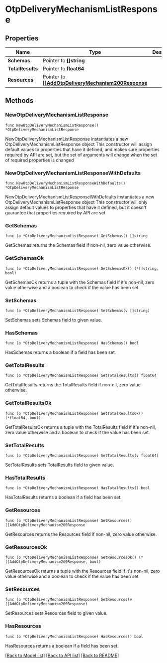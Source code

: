 # OtpDeliveryMechanismListResponse

## Properties

Name | Type | Description | Notes
------------ | ------------- | ------------- | -------------
**Schemas** | Pointer to **[]string** |  | [optional] 
**TotalResults** | Pointer to **float64** |  | [optional] 
**Resources** | Pointer to [**[]AddOtpDeliveryMechanism200Response**](AddOtpDeliveryMechanism200Response.md) |  | [optional] 

## Methods

### NewOtpDeliveryMechanismListResponse

`func NewOtpDeliveryMechanismListResponse() *OtpDeliveryMechanismListResponse`

NewOtpDeliveryMechanismListResponse instantiates a new OtpDeliveryMechanismListResponse object
This constructor will assign default values to properties that have it defined,
and makes sure properties required by API are set, but the set of arguments
will change when the set of required properties is changed

### NewOtpDeliveryMechanismListResponseWithDefaults

`func NewOtpDeliveryMechanismListResponseWithDefaults() *OtpDeliveryMechanismListResponse`

NewOtpDeliveryMechanismListResponseWithDefaults instantiates a new OtpDeliveryMechanismListResponse object
This constructor will only assign default values to properties that have it defined,
but it doesn't guarantee that properties required by API are set

### GetSchemas

`func (o *OtpDeliveryMechanismListResponse) GetSchemas() []string`

GetSchemas returns the Schemas field if non-nil, zero value otherwise.

### GetSchemasOk

`func (o *OtpDeliveryMechanismListResponse) GetSchemasOk() (*[]string, bool)`

GetSchemasOk returns a tuple with the Schemas field if it's non-nil, zero value otherwise
and a boolean to check if the value has been set.

### SetSchemas

`func (o *OtpDeliveryMechanismListResponse) SetSchemas(v []string)`

SetSchemas sets Schemas field to given value.

### HasSchemas

`func (o *OtpDeliveryMechanismListResponse) HasSchemas() bool`

HasSchemas returns a boolean if a field has been set.

### GetTotalResults

`func (o *OtpDeliveryMechanismListResponse) GetTotalResults() float64`

GetTotalResults returns the TotalResults field if non-nil, zero value otherwise.

### GetTotalResultsOk

`func (o *OtpDeliveryMechanismListResponse) GetTotalResultsOk() (*float64, bool)`

GetTotalResultsOk returns a tuple with the TotalResults field if it's non-nil, zero value otherwise
and a boolean to check if the value has been set.

### SetTotalResults

`func (o *OtpDeliveryMechanismListResponse) SetTotalResults(v float64)`

SetTotalResults sets TotalResults field to given value.

### HasTotalResults

`func (o *OtpDeliveryMechanismListResponse) HasTotalResults() bool`

HasTotalResults returns a boolean if a field has been set.

### GetResources

`func (o *OtpDeliveryMechanismListResponse) GetResources() []AddOtpDeliveryMechanism200Response`

GetResources returns the Resources field if non-nil, zero value otherwise.

### GetResourcesOk

`func (o *OtpDeliveryMechanismListResponse) GetResourcesOk() (*[]AddOtpDeliveryMechanism200Response, bool)`

GetResourcesOk returns a tuple with the Resources field if it's non-nil, zero value otherwise
and a boolean to check if the value has been set.

### SetResources

`func (o *OtpDeliveryMechanismListResponse) SetResources(v []AddOtpDeliveryMechanism200Response)`

SetResources sets Resources field to given value.

### HasResources

`func (o *OtpDeliveryMechanismListResponse) HasResources() bool`

HasResources returns a boolean if a field has been set.


[[Back to Model list]](../README.md#documentation-for-models) [[Back to API list]](../README.md#documentation-for-api-endpoints) [[Back to README]](../README.md)


